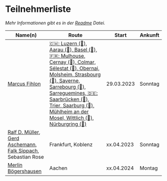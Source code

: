 # Teilnehmerliste

*Mehr Informationen gibt es in der [Readme](README.md) Datei.*

| Name(n) | Route | Start | Ankunft |
| ------- | ----- | ----- | ------- |
| [Marcus Fihlon](https://fosstodon.org/@McPringle) | [🇨🇭: Luzern (🏡), Aarau (🏨), Basel (🏨), 🇫🇷: Mulhouse, Cernay (🏨), Colmar, Sélestat (🏨), Obernai, Molsheim, Strasbourg (🏨), Saverne, Sarrebourg (🏨), Sarreguemines, 🇩🇪: Saarbrücken (🏨), Trier, Saarburg (🏨), Mühlheim an der Mosel, Wittlich (🏨), Nürburgring (🏁)](https://www.komoot.de/tour/1336061549/zoom) | 29.03.2023 | Sonntag |
| [Ralf D. Müller](https://mastodontech.de/@rdmueller), [Gerd Aschemann](https://mastodon.social/@ascheman), [Falk Sippach](https://ijug.social/@sippsack), Sebastian Rose | Frankfurt, Koblenz | xx.04.2023 | Sonntag |
| [Merlin Bögershausen](https://fosstodon.org/@MBoegie) | Aachen | xx.04.2024 | Montag |
